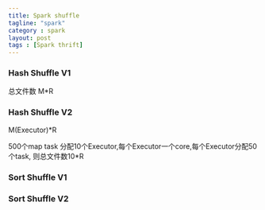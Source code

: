 ```yaml
---
title: Spark shuffle
tagline: "spark"
category : spark
layout: post
tags : [Spark thrift]
---
```


### Hash Shuffle V1

 总文件数 M*R

### Hash Shuffle V2
M(Executor)*R

500个map  task 分配10个Executor,每个Executor一个core,每个Executor分配50个task, 则总文件数10*R

### Sort Shuffle V1

### Sort Shuffle V2
